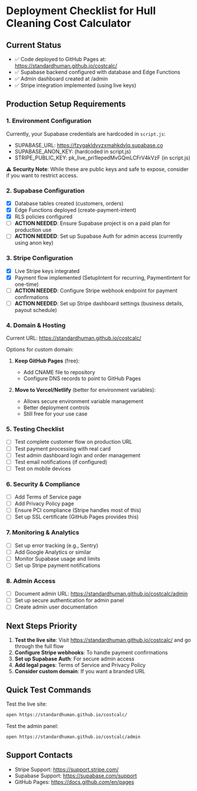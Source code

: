 # Deployment Checklist for Hull Cleaning Cost Calculator

## Current Status
- ✅ Code deployed to GitHub Pages at: https://standardhuman.github.io/costcalc/
- ✅ Supabase backend configured with database and Edge Functions
- ✅ Admin dashboard created at /admin
- ✅ Stripe integration implemented (using live keys)

## Production Setup Requirements

### 1. Environment Configuration
Currently, your Supabase credentials are hardcoded in `script.js`:
- SUPABASE_URL: https://fzygakldvvzxmahkdylq.supabase.co
- SUPABASE_ANON_KEY: (hardcoded in script.js)
- STRIPE_PUBLIC_KEY: pk_live_pri1IepedMvGQmLCFrV4kVzF (in script.js)

⚠️ **Security Note**: While these are public keys and safe to expose, consider if you want to restrict access.

### 2. Supabase Configuration
- [x] Database tables created (customers, orders)
- [x] Edge Functions deployed (create-payment-intent)
- [x] RLS policies configured
- [ ] **ACTION NEEDED**: Ensure Supabase project is on a paid plan for production use
- [ ] **ACTION NEEDED**: Set up Supabase Auth for admin access (currently using anon key)

### 3. Stripe Configuration
- [x] Live Stripe keys integrated
- [x] Payment flow implemented (SetupIntent for recurring, PaymentIntent for one-time)
- [ ] **ACTION NEEDED**: Configure Stripe webhook endpoint for payment confirmations
- [ ] **ACTION NEEDED**: Set up Stripe dashboard settings (business details, payout schedule)

### 4. Domain & Hosting
Current URL: https://standardhuman.github.io/costcalc/

Options for custom domain:
1. **Keep GitHub Pages** (free):
   - Add CNAME file to repository
   - Configure DNS records to point to GitHub Pages
   
2. **Move to Vercel/Netlify** (better for environment variables):
   - Allows secure environment variable management
   - Better deployment controls
   - Still free for your use case

### 5. Testing Checklist
- [ ] Test complete customer flow on production URL
- [ ] Test payment processing with real card
- [ ] Test admin dashboard login and order management
- [ ] Test email notifications (if configured)
- [ ] Test on mobile devices

### 6. Security & Compliance
- [ ] Add Terms of Service page
- [ ] Add Privacy Policy page
- [ ] Ensure PCI compliance (Stripe handles most of this)
- [ ] Set up SSL certificate (GitHub Pages provides this)

### 7. Monitoring & Analytics
- [ ] Set up error tracking (e.g., Sentry)
- [ ] Add Google Analytics or similar
- [ ] Monitor Supabase usage and limits
- [ ] Set up Stripe payment notifications

### 8. Admin Access
- [ ] Document admin URL: https://standardhuman.github.io/costcalc/admin
- [ ] Set up secure authentication for admin panel
- [ ] Create admin user documentation

## Next Steps Priority

1. **Test the live site**: Visit https://standardhuman.github.io/costcalc/ and go through the full flow
2. **Configure Stripe webhooks**: To handle payment confirmations
3. **Set up Supabase Auth**: For secure admin access
4. **Add legal pages**: Terms of Service and Privacy Policy
5. **Consider custom domain**: If you want a branded URL

## Quick Test Commands

Test the live site:
```bash
open https://standardhuman.github.io/costcalc/
```

Test the admin panel:
```bash
open https://standardhuman.github.io/costcalc/admin
```

## Support Contacts

- Stripe Support: https://support.stripe.com/
- Supabase Support: https://supabase.com/support
- GitHub Pages: https://docs.github.com/en/pages